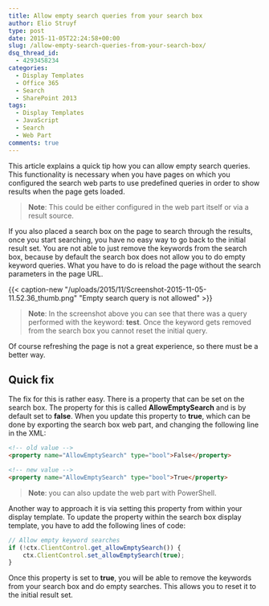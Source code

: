 ```yaml
---
title: Allow empty search queries from your search box
author: Elio Struyf
type: post
date: 2015-11-05T22:24:58+00:00
slug: /allow-empty-search-queries-from-your-search-box/
dsq_thread_id:
  - 4293458234
categories:
  - Display Templates
  - Office 365
  - Search
  - SharePoint 2013
tags:
  - Display Templates
  - JavaScript
  - Search
  - Web Part
comments: true
---
```


This article explains a quick tip how you can allow empty search queries. This functionality is necessary when you have pages on which you configured the search web parts to use predefined queries in order to show results when the page gets loaded.

> **Note**: This could be either configured in the web part itself or via a result source.

If you also placed a search box on the page to search through the results, once you start searching, you have no easy way to go back to the initial result set. You are not able to just remove the keywords from the search box, because by default the search box does not allow you to do empty keyword queries. What you have to do is reload the page without the search parameters in the page URL.

{{< caption-new "/uploads/2015/11/Screenshot-2015-11-05-11.52.36_thumb.png" "Empty search query is not allowed" >}}

> **Note**: In the screenshot above you can see that there was a query performed with the keyword: **test**. Once the keyword gets removed from the search box you cannot reset the initial query.

Of course refreshing the page is not a great experience, so there must be a better way.

## Quick fix

The fix for this is rather easy. There is a property that can be set on the search box. The property for this is called **AllowEmptySearch** and is by default set to **false**. When you update this property to **true**, which can be done by exporting the search box web part, and changing the following line in the XML:

```html
<!-- old value -->
<property name="AllowEmptySearch" type="bool">False</property>

<!-- new value -->
<property name="AllowEmptySearch" type="bool">True</property>
```

> **Note**: you can also update the web part with PowerShell.

Another way to approach it is via setting this property from within your display template. To update the property within the search box display template, you have to add the following lines of code:

```javascript
// Allow empty keyword searches
if (!ctx.ClientControl.get_allowEmptySearch()) {
    ctx.ClientControl.set_allowEmptySearch(true);
}
```

Once this property is set to **true**, you will be able to remove the keywords from your search box and do empty searches. This allows you to reset it to the initial result set.